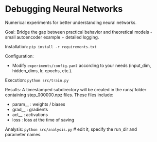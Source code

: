 # Debugging Neural Networks
Numerical experiments for better understanding neural networks.

Goal: Bridge the gap between practical behavior and theoretical models - small autoencoder example + detailed logging.

Installation:
`pip install -r requirements.txt`

Configuration:
- Modify `experiments/config.yaml` according to your needs (input_dim, hidden_dims, lr, epochs, etc.).

Execution:
`python src/train.py`

Results:
A timestamped subdirectory will be created in the runs/ folder containing step_000000.npz files.
These files include:
- param__<name> : weights / biases
- grad__<name> : gradients
- act__<name> : activations
- loss : loss at the time of saving

Analysis:
`python src/analysis.py`  # edit it, specify the run_dir and parameter names
